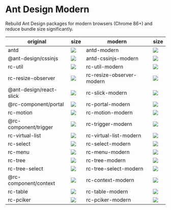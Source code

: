 # Ant Design Modern

Rebuild Ant Design packages for modern browsers (Chrome 86+) and reduce bundle size significantly.

| original | size | modern | size |
|---------|-------|--------|------|
| antd | ![](https://img.shields.io/bundlephobia/minzip/antd) | antd-modern | ![](https://img.shields.io/bundlephobia/minzip/antd-modern) |
| @ant-design/cssinjs | ![](https://img.shields.io/bundlephobia/minzip/@ant-design/cssinjs) | antd-cssinjs-modern | ![](https://img.shields.io/bundlephobia/minzip/antd-cssinjs-modern) |
| rc-util | ![](https://img.shields.io/bundlephobia/minzip/rc-util) | rc-util-modern | ![](https://img.shields.io/bundlephobia/minzip/rc-util-modern) |
| rc-resize-observer | ![](https://img.shields.io/bundlephobia/minzip/rc-resize-observer) | rc-resize-observer-modern | ![](https://img.shields.io/bundlephobia/minzip/rc-resize-observer-modern) |
| @ant-design/react-slick | ![](https://img.shields.io/bundlephobia/minzip/@ant-design/react-slick) | rc-slick-modern | ![](https://img.shields.io/bundlephobia/minzip/rc-slick-modern) |
| @rc-component/portal | ![](https://img.shields.io/bundlephobia/minzip/@rc-component/portal) | rc-portal-modern | ![](https://img.shields.io/bundlephobia/minzip/rc-portal-modern) |
| rc-motion | ![](https://img.shields.io/bundlephobia/minzip/rc-motion) | rc-motion-modern | ![](https://img.shields.io/bundlephobia/minzip/rc-motion-modern) |
| @rc-component/trigger | ![](https://img.shields.io/bundlephobia/minzip/@rc-component/trigger) | rc-trigger-modern | ![](https://img.shields.io/bundlephobia/minzip/rc-trigger-modern) |
| rc-virtual-list | ![](https://img.shields.io/bundlephobia/minzip/rc-virtual-list) | rc-virtual-list-modern | ![](https://img.shields.io/bundlephobia/minzip/rc-virtual-list-modern) |
| rc-select | ![](https://img.shields.io/bundlephobia/minzip/rc-select) | rc-select-modern | ![](https://img.shields.io/bundlephobia/minzip/rc-select-modern) |
| rc-menu | ![](https://img.shields.io/bundlephobia/minzip/rc-menu) | rc-menu-modern | ![](https://img.shields.io/bundlephobia/minzip/rc-menu-modern) |
| rc-tree | ![](https://img.shields.io/bundlephobia/minzip/rc-tree) | rc-tree-modern | ![](https://img.shields.io/bundlephobia/minzip/rc-tree-modern) |
| rc-tree-select | ![](https://img.shields.io/bundlephobia/minzip/rc-tree-select) | rc-tree-select-modern | ![](https://img.shields.io/bundlephobia/minzip/rc-tree-select-modern) |
| @rc-component/context | ![](https://img.shields.io/bundlephobia/minzip/@rc-component/context) | rc-context-modern | ![](https://img.shields.io/bundlephobia/minzip/rc-context-modern) |
| rc-table | ![](https://img.shields.io/bundlephobia/minzip/rc-table) | rc-table-modern | ![](https://img.shields.io/bundlephobia/minzip/rc-table-modern) |
| rc-pciker | ![](https://img.shields.io/bundlephobia/minzip/rc-pciker) | rc-pciker-modern | ![](https://img.shields.io/bundlephobia/minzip/rc-pciker-modern) |
